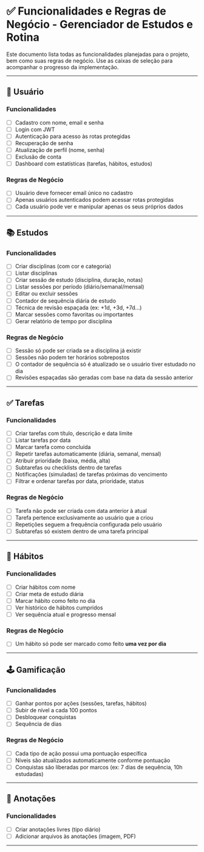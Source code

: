 # ✅ Funcionalidades e Regras de Negócio - Gerenciador de Estudos e Rotina

Este documento lista todas as funcionalidades planejadas para o projeto, bem como suas regras de negócio. Use as caixas de seleção para acompanhar o progresso da implementação.

---

## 👤 Usuário

### Funcionalidades

- [ ] Cadastro com nome, email e senha
- [ ] Login com JWT
- [ ] Autenticação para acesso às rotas protegidas
- [ ] Recuperação de senha
- [ ] Atualização de perfil (nome, senha)
- [ ] Exclusão de conta
- [ ] Dashboard com estatísticas (tarefas, hábitos, estudos)

### Regras de Negócio

- [ ] Usuário deve fornecer email único no cadastro
- [ ] Apenas usuários autenticados podem acessar rotas protegidas
- [ ] Cada usuário pode ver e manipular apenas os seus próprios dados

---

## 📚 Estudos

### Funcionalidades

- [ ] Criar disciplinas (com cor e categoria)
- [ ] Listar disciplinas
- [ ] Criar sessão de estudo (disciplina, duração, notas)
- [ ] Listar sessões por período (diário/semanal/mensal)
- [ ] Editar ou excluir sessões
- [ ] Contador de sequência diária de estudo
- [ ] Técnica de revisão espaçada (ex: +1d, +3d, +7d...)
- [ ] Marcar sessões como favoritas ou importantes
- [ ] Gerar relatório de tempo por disciplina

### Regras de Negócio

- [ ] Sessão só pode ser criada se a disciplina já existir
- [ ] Sessões não podem ter horários sobrepostos
- [ ] O contador de sequência só é atualizado se o usuário tiver estudado no dia
- [ ] Revisões espaçadas são geradas com base na data da sessão anterior

---

## ✅ Tarefas

### Funcionalidades

- [ ] Criar tarefas com título, descrição e data limite
- [ ] Listar tarefas por data
- [ ] Marcar tarefa como concluída
- [ ] Repetir tarefas automaticamente (diária, semanal, mensal)
- [ ] Atribuir prioridade (baixa, média, alta)
- [ ] Subtarefas ou checklists dentro de tarefas
- [ ] Notificações (simuladas) de tarefas próximas do vencimento
- [ ] Filtrar e ordenar tarefas por data, prioridade, status

### Regras de Negócio

- [ ] Tarefa não pode ser criada com data anterior à atual
- [ ] Tarefa pertence exclusivamente ao usuário que a criou
- [ ] Repetições seguem a frequência configurada pelo usuário
- [ ] Subtarefas só existem dentro de uma tarefa principal

---

## 🔁 Hábitos

### Funcionalidades

- [ ] Criar hábitos com nome
- [ ] Criar meta de estudo diária
- [ ] Marcar hábito como feito no dia
- [ ] Ver histórico de hábitos cumpridos
- [ ] Ver sequência atual e progresso mensal

### Regras de Negócio

- [ ] Um hábito só pode ser marcado como feito **uma vez por dia**

---

## 🕹️ Gamificação

### Funcionalidades

- [ ] Ganhar pontos por ações (sessões, tarefas, hábitos)
- [ ] Subir de nível a cada 100 pontos
- [ ] Desbloquear conquistas
- [ ] Sequência de dias

### Regras de Negócio

- [ ] Cada tipo de ação possui uma pontuação específica
- [ ] Níveis são atualizados automaticamente conforme pontuação
- [ ] Conquistas são liberadas por marcos (ex: 7 dias de sequência, 10h estudadas)

---

## 📝 Anotações

### Funcionalidades

- [ ] Criar anotações livres (tipo diário)
- [ ] Adicionar arquivos às anotações (imagem, PDF)

---

